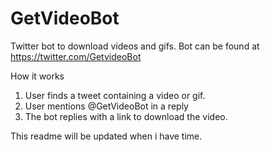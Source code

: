 # GetVideoBot
Twitter bot to download videos and gifs.
Bot can be found at https://twitter.com/GetvideoBot

How it works
1.	User finds a tweet containing a video or gif.
2.	User mentions @GetVideoBot in a reply
3.	The bot replies with a link to download the video.


This readme will be updated when i have time.
